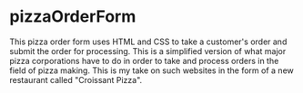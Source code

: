 # pizzaOrderForm
This pizza order form uses HTML and CSS to take a customer's order and submit the order for processing. This is a simplified version of what major pizza corporations have to do in order to take and process orders in the field of pizza making. This is my take on such websites in the form of a new restaurant called "Croissant Pizza".
